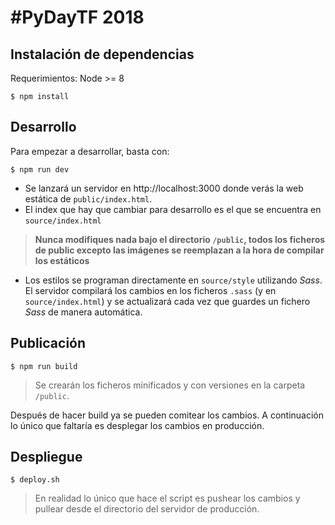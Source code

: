 # #PyDayTF 2018

## Instalación de dependencias

Requerimientos: Node >= 8

~~~console
$ npm install
~~~

## Desarrollo

Para empezar a desarrollar, basta con:

~~~console
$ npm run dev
~~~

- Se lanzará un servidor en http://localhost:3000 donde verás la web estática de `public/index.html`.
- El index que hay que cambiar para desarrollo es el que se encuentra en `source/index.html`

> **Nunca modifiques nada bajo el directorio `/public`, todos los ficheros de public excepto las imágenes se reemplazan a la hora de compilar los estáticos**

- Los estilos se programan directamente en `source/style` utilizando *Sass*. El servidor compilará los cambios en los ficheros `.sass` (y en `source/index.html`) y se actualizará cada vez que guardes un fichero *Sass* de manera automática.

## Publicación

~~~
$ npm run build
~~~

> Se crearán los ficheros minificados y con versiones en la carpeta `/public`.

Después de hacer build ya se pueden comitear los cambios. A continuación lo único que faltaría es desplegar los cambios en producción.

## Despliegue

~~~console
$ deploy.sh
~~~

> En realidad lo único que hace el script es pushear los cambios y pullear desde el directorio del servidor de producción.
